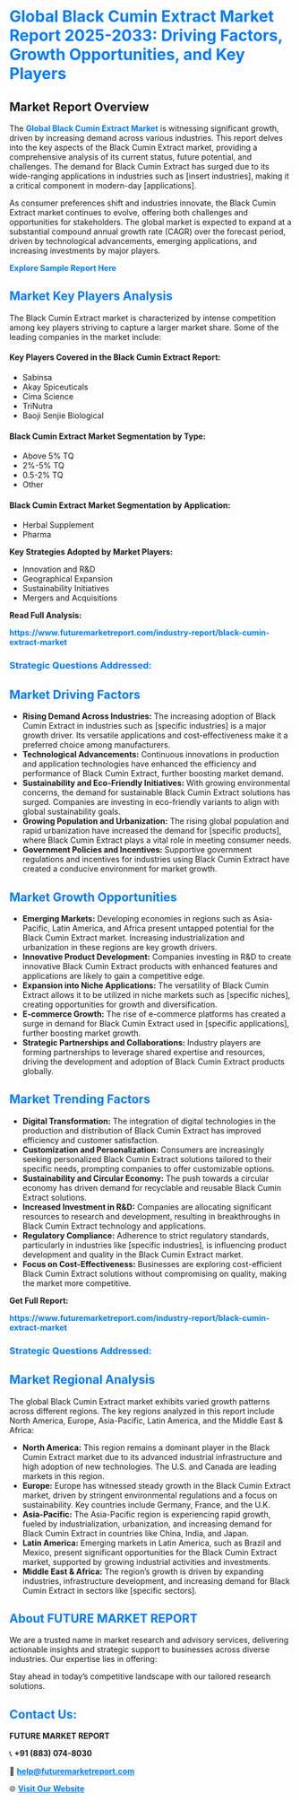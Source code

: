 <h1 style="color: #007BFF;">Global Black Cumin Extract Market Report 2025-2033: Driving Factors, Growth Opportunities, and Key Players</h1>

<section id="overview">
<h2>Market Report Overview</h2>
<p>The <a href="https://www.futuremarketreport.com/industry-report/black-cumin-extract-market" style="color: #007BFF; text-decoration: none;"><strong>Global Black Cumin Extract Market</strong></a> is witnessing significant growth, driven by increasing demand across various industries. This report delves into the key aspects of the Black Cumin Extract market, providing a comprehensive analysis of its current status, future potential, and challenges. The demand for Black Cumin Extract has surged due to its wide-ranging applications in industries such as [insert industries], making it a critical component in modern-day [applications].</p>
<p>As consumer preferences shift and industries innovate, the Black Cumin Extract market continues to evolve, offering both challenges and opportunities for stakeholders. The global market is expected to expand at a substantial compound annual growth rate (CAGR) over the forecast period, driven by technological advancements, emerging applications, and increasing investments by major players.</p>
</section>

<section id="overview">
<p><a href="https://www.futuremarketreport.com/request-sample/reportId=41524" style="color: #007BFF; text-decoration: none;"><strong>Explore Sample Report Here</strong></a></p>
</section>

<section id="key-players">
<h2 style="color: #007BFF;">Market Key Players Analysis</h2>
<p>The Black Cumin Extract market is characterized by intense competition among key players striving to capture a larger market share. Some of the leading companies in the market include:</p>
<h4>Key Players Covered in the Black Cumin Extract Report:</h4>
<ul><li>Sabinsa</li><li>Akay Spiceuticals</li><li>Cima Science</li><li>TriNutra</li><li>Baoji Senjie Biological</li></ul>
<h4>Black Cumin Extract Market Segmentation by Type:</h4>
<ul><li>Above 5% TQ</li><li>2%-5% TQ</li><li>0.5-2% TQ</li><li>Other</li></ul>

<h4>Black Cumin Extract Market Segmentation by Application:</h4>
<ul><li>Herbal Supplement</li><li>Pharma</li></ul>
<p><strong>Key Strategies Adopted by Market Players:</strong></p>
<ul>
<li>Innovation and R&D</li>
<li>Geographical Expansion</li>
<li>Sustainability Initiatives</li>
<li>Mergers and Acquisitions</li>
</ul>
</section>

<section>
<p><strong>Read Full Analysis: </strong></p><a href="https://www.futuremarketreport.com/industry-report/black-cumin-extract-market" style="color: #007BFF; text-decoration: none;"><strong>https://www.futuremarketreport.com/industry-report/black-cumin-extract-market</strong></a>
<h3 style="color: #007BFF;">Strategic Questions Addressed:</h3>
</section>

<section id="driving-factors">
<h2 style="color: #007BFF;">Market Driving Factors</h2>
<ul>
<li><strong>Rising Demand Across Industries:</strong> The increasing adoption of Black Cumin Extract in industries such as [specific industries] is a major growth driver. Its versatile applications and cost-effectiveness make it a preferred choice among manufacturers.</li>
<li><strong>Technological Advancements:</strong> Continuous innovations in production and application technologies have enhanced the efficiency and performance of Black Cumin Extract, further boosting market demand.</li>
<li><strong>Sustainability and Eco-Friendly Initiatives:</strong> With growing environmental concerns, the demand for sustainable Black Cumin Extract solutions has surged. Companies are investing in eco-friendly variants to align with global sustainability goals.</li>
<li><strong>Growing Population and Urbanization:</strong> The rising global population and rapid urbanization have increased the demand for [specific products], where Black Cumin Extract plays a vital role in meeting consumer needs.</li>
<li><strong>Government Policies and Incentives:</strong> Supportive government regulations and incentives for industries using Black Cumin Extract have created a conducive environment for market growth.</li>
</ul>
</section>

<section id="growth-opportunities">
<h2 style="color: #007BFF;">Market Growth Opportunities</h2>
<ul>
<li><strong>Emerging Markets:</strong> Developing economies in regions such as Asia-Pacific, Latin America, and Africa present untapped potential for the Black Cumin Extract market. Increasing industrialization and urbanization in these regions are key growth drivers.</li>
<li><strong>Innovative Product Development:</strong> Companies investing in R&D to create innovative Black Cumin Extract products with enhanced features and applications are likely to gain a competitive edge.</li>
<li><strong>Expansion into Niche Applications:</strong> The versatility of Black Cumin Extract allows it to be utilized in niche markets such as [specific niches], creating opportunities for growth and diversification.</li>
<li><strong>E-commerce Growth:</strong> The rise of e-commerce platforms has created a surge in demand for Black Cumin Extract used in [specific applications], further boosting market growth.</li>
<li><strong>Strategic Partnerships and Collaborations:</strong> Industry players are forming partnerships to leverage shared expertise and resources, driving the development and adoption of Black Cumin Extract products globally.</li>
</ul>
</section>

<section id="trending-factors">
<h2 style="color: #007BFF;">Market Trending Factors</h2>
<ul>
<li><strong>Digital Transformation:</strong> The integration of digital technologies in the production and distribution of Black Cumin Extract has improved efficiency and customer satisfaction.</li>
<li><strong>Customization and Personalization:</strong> Consumers are increasingly seeking personalized Black Cumin Extract solutions tailored to their specific needs, prompting companies to offer customizable options.</li>
<li><strong>Sustainability and Circular Economy:</strong> The push towards a circular economy has driven demand for recyclable and reusable Black Cumin Extract solutions.</li>
<li><strong>Increased Investment in R&D:</strong> Companies are allocating significant resources to research and development, resulting in breakthroughs in Black Cumin Extract technology and applications.</li>
<li><strong>Regulatory Compliance:</strong> Adherence to strict regulatory standards, particularly in industries like [specific industries], is influencing product development and quality in the Black Cumin Extract market.</li>
<li><strong>Focus on Cost-Effectiveness:</strong> Businesses are exploring cost-efficient Black Cumin Extract solutions without compromising on quality, making the market more competitive.</li>
</ul>
</section>

<section>
<p><strong>Get Full Report: </strong></p><a href="https://www.futuremarketreport.com/industry-report/black-cumin-extract-market" style="color: #007BFF; text-decoration: none;"><strong>https://www.futuremarketreport.com/industry-report/black-cumin-extract-market</strong></a>
<h3 style="color: #007BFF;">Strategic Questions Addressed:</h3>
</section>


<section id="regional-analysis">
<h2 style="color: #007BFF;">Market Regional Analysis</h2>
<p>The global Black Cumin Extract market exhibits varied growth patterns across different regions. The key regions analyzed in this report include North America, Europe, Asia-Pacific, Latin America, and the Middle East & Africa:</p>
<ul>
<li><strong>North America:</strong> This region remains a dominant player in the Black Cumin Extract market due to its advanced industrial infrastructure and high adoption of new technologies. The U.S. and Canada are leading markets in this region.</li>
<li><strong>Europe:</strong> Europe has witnessed steady growth in the Black Cumin Extract market, driven by stringent environmental regulations and a focus on sustainability. Key countries include Germany, France, and the U.K.</li>
<li><strong>Asia-Pacific:</strong> The Asia-Pacific region is experiencing rapid growth, fueled by industrialization, urbanization, and increasing demand for Black Cumin Extract in countries like China, India, and Japan.</li>
<li><strong>Latin America:</strong> Emerging markets in Latin America, such as Brazil and Mexico, present significant opportunities for the Black Cumin Extract market, supported by growing industrial activities and investments.</li>
<li><strong>Middle East & Africa:</strong> The region’s growth is driven by expanding industries, infrastructure development, and increasing demand for Black Cumin Extract in sectors like [specific sectors].</li>
</ul>
</section>

<footer>
<h2 style="color: #007BFF;">About FUTURE MARKET REPORT</h2>
<p>We are a trusted name in market research and advisory services, delivering actionable insights and strategic support to businesses across diverse industries. Our expertise lies in offering:</p>

<p>Stay ahead in today’s competitive landscape with our tailored research solutions.</p>

<h2 style="color: #007BFF;">Contact Us:</h2>
<p><strong>FUTURE MARKET REPORT</strong></p>
<p>📞 <strong>+91 (883) 074-8030</strong></p>
<p>📧 <strong><a href="mailto:help@futuremarketreport.com" style="color: #007BFF;">help@futuremarketreport.com</a></strong></p>
<p>🌐 <strong><a href="https://www.futuremarketreport.com/" style="color: #007BFF;">Visit Our Website</a></strong></p>
</footer>